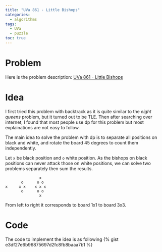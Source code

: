 ```yaml
---
title: "UVa 861 - Little Bishops"
categories:
  - algorithms
tags:
  - UVa
  - puzzle
toc: true
---
```


# Problem

Here is the problem description: [UVa 861 - Little Bishops](https://uva.onlinejudge.org/index.php?option=com_onlinejudge&Itemid=8&page=show_problem&problem=802)

# Idea

I first tried this problem with backtrack as it is quite similar to the *eight queens* problem, but it turned out to be TLE. Then after searching over internet, I found that most people use dp for this problem but most explainations are not easy to follow.

The main idea to solve the problem with dp is to separate all positions on black and white, and rotate the board 45 degrees to count them independently.

Let `x` be black position and `o` white position. As the bishops on black positions can never attack those on white positions, we can solve two problems separately then sum the results.
```
               x
       o      o o
x     x x    x x x
       o      o o
               x
```
From left to right it corresponds to board 1x1 to board 3x3.

# Code

The code to implement the idea is as following
{% gist e3df27e6b96875697d2fc8fb8baaa7b1 %}
